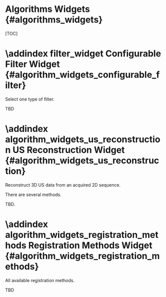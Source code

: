Algorithms Widgets {#algorithms_widgets}
===========================================================

[TOC]

\addindex filter_widget
Configurable Filter Widget {#algorithm_widgets_configurable_filter}
===========================================================

Select one type of filter.


TBD

\addindex algorithm_widgets_us_reconstruction
US Reconstruction Widget {#algorithm_widgets_us_reconstruction}
===========================================================

Reconstruct 3D US data from an acquired 2D sequence.

There are several methods. 

TBD.


\addindex algorithm_widgets_registration_methods
Registration Methods Widget {#algorithm_widgets_registration_methods}
===========================================================

All available registration methods.

TBD